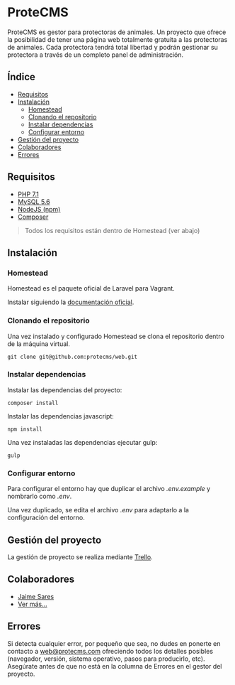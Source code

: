 # ProteCMS

ProteCMS es gestor para protectoras de animales. Un proyecto que ofrece la posibilidad de tener una página web totalmente gratuita a las protectoras de animales. Cada protectora tendrá total libertad y podrán gestionar su protectora a través de un completo panel de administración.

## Índice
* [Requisitos](#requisitos)
* [Instalación](#instalacion)
    * [Homestead](#homestead)
    * [Clonando el repositorio](#clonando-el-repositorio)
    * [Instalar dependencias](#instalar-dependencias)
    * [Configurar entorno](#configurar-entorno)
* [Gestión del proyecto](#gestion-del-proyecto)
* [Colaboradores](#colaboradores)
* [Errores](#errores)

## Requisitos
- [PHP 7.1](http://php.net/)
- [MySQL 5.6](https://www.mysql.com/)
- [NodeJS (npm)](https://nodejs.org/)
- [Composer](https://getcomposer.org/)

> Todos los requisitos están dentro de Homestead (ver abajo)

## Instalación

### Homestead

Homestead es el paquete oficial de Laravel para Vagrant. 

Instalar siguiendo la [documentación oficial](https://laravel.com/docs/5.3/homestead).

### Clonando el repositorio

Una vez instalado y configurado Homestead se clona el repositorio dentro de la máquina virtual.

```
git clone git@github.com:protecms/web.git
```

### Instalar dependencias

Instalar las dependencias del proyecto:

```
composer install
```

Instalar las dependencias javascript:

```
npm install
```

Una vez instaladas las dependencias ejecutar gulp:

```
gulp
```

### Configurar entorno

Para configurar el entorno hay que duplicar el archivo *.env.example* y nombrarlo como *.env*.

Una vez duplicado, se edita el archivo *.env* para adaptarlo a la configuración del entorno.

## Gestión del proyecto

La gestión de proyecto se realiza mediante [Trello](https://trello.com/b/j4eAFtN1/protecms).

## Colaboradores
- [Jaime Sares](http://jaimesares.com)
- [Ver más...](https://github.com/protecms/cms/graphs/contributors)

## Errores

Si detecta cualquier error, por pequeño que sea, no dudes en ponerte en contacto a web@protecms.com ofreciendo todos los detalles posibles (navegador, versión, sistema operativo, pasos para producirlo, etc). Asegúrate antes de que no está en la columna de Errores en el gestor del proyecto.

